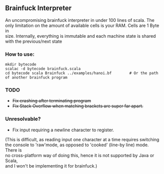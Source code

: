 ## Brainfuck Interpreter

An uncompromising brainfuck interpreter in under 100 lines of scala. The only
limitation on the amount of available cells is your RAM. Cells are 1 Byte in  
size. Internally, everything is immutable and each machine state is shared with
the previous/next state

### How to use:
    mkdir bytecode
    scalac -d bytecode brainfuck.scala 
    cd bytecode scala Brainfuck ../examples/hanoi.bf		# Or the path of another brainfuck program

### TODO
* ~~Fix crashing after terminating program~~  
* ~~Fix Stack Overflow when matching brackets are super far apart.~~

### Unresolvable?
* Fix input requiring a newline character to register.

(This is difficult, as reading input one character at a time requires switching  
the console to 'raw'mode, as opposed to 'cooked' (line-by line) mode. There is  
no cross-platform way of doing this, hence it is not supported by Java or Scala,  
and I won't be implementing it for brainfuck.)  

